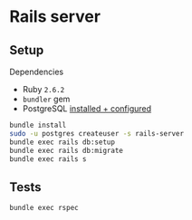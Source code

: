 # Rails server

## Setup

Dependencies
* Ruby `2.6.2`
* `bundler` gem
* PostgreSQL [installed + configured](https://www.postgresql.org/docs/10/tutorial-start.html)

```bash
bundle install
sudo -u postgres createuser -s rails-server
bundle exec rails db:setup
bundle exec rails db:migrate
bundle exec rails s
```

## Tests

```bash
bundle exec rspec
```
